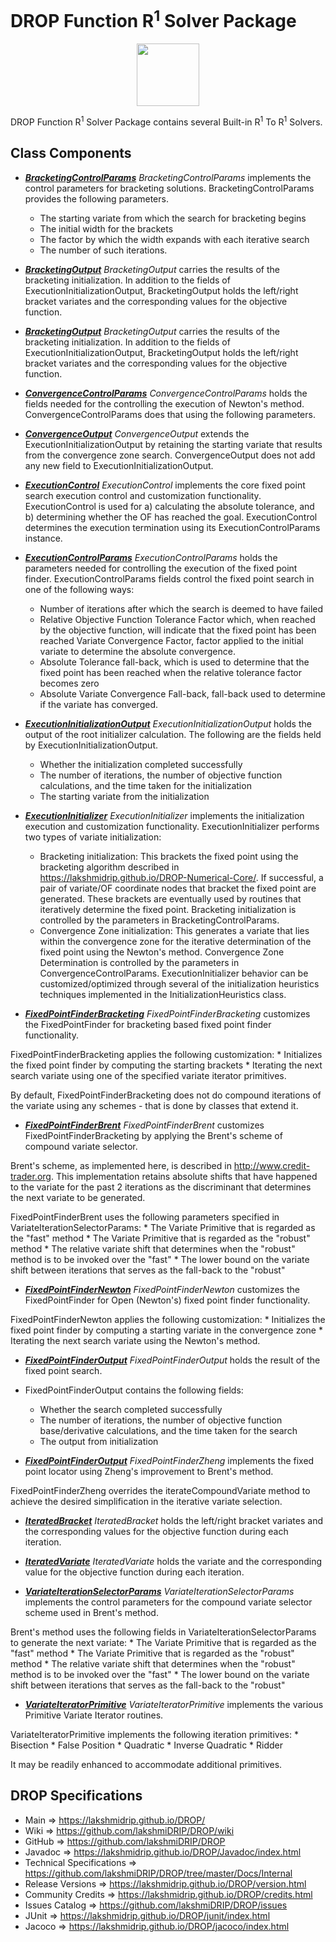 # DROP Function R<sup>1</sup> Solver Package

<p align="center"><img src="https://github.com/lakshmiDRIP/DROP/blob/master/DRIP_Logo.gif?raw=true" width="100"></p>

DROP Function R<sup>1</sup> Solver Package contains several Built-in R<sup>1</sup> To R<sup>1</sup> Solvers.

## Class Components

 * [***BracketingControlParams***](https://github.com/lakshmiDRIP/DROP/tree/master/src/main/java/org/drip/function/r1tor1solver/BracketingControlParams.java)
 <i>BracketingControlParams</i> implements the control parameters for bracketing solutions.
 BracketingControlParams provides the following parameters.
 	* The starting variate from which the search for bracketing begins
 	* The initial width for the brackets
 	* The factor by which the width expands with each iterative search
 	* The number of such iterations.

 * [***BracketingOutput***](https://github.com/lakshmiDRIP/DROP/tree/master/src/main/java/org/drip/function/r1tor1solver/BracketingOutput.java)
 <i>BracketingOutput</i> carries the results of the bracketing initialization. In addition to the fields of
 ExecutionInitializationOutput, BracketingOutput holds the left/right bracket variates and the corresponding
 values for the objective function.

 * [***BracketingOutput***](https://github.com/lakshmiDRIP/DROP/tree/master/src/main/java/org/drip/function/r1tor1solver/BracketingOutput.java)
 <i>BracketingOutput</i> carries the results of the bracketing initialization. In addition to the fields of
 ExecutionInitializationOutput, BracketingOutput holds the left/right bracket variates and the corresponding
 values for the objective function.

 * [***ConvergenceControlParams***](https://github.com/lakshmiDRIP/DROP/tree/master/src/main/java/org/drip/function/r1tor1solver/ConvergenceControlParams.java)
 <i>ConvergenceControlParams</i> holds the fields needed for the controlling the execution of Newton's
 method. ConvergenceControlParams does that using the following parameters.

 * [***ConvergenceOutput***](https://github.com/lakshmiDRIP/DROP/tree/master/src/main/java/org/drip/function/r1tor1solver/ConvergenceOutput.java)
 <i>ConvergenceOutput</i> extends the ExecutionInitializationOutput by retaining the starting variate that
 results from the convergence zone search. ConvergenceOutput does not add any new field to
 ExecutionInitializationOutput.

 * [***ExecutionControl***](https://github.com/lakshmiDRIP/DROP/tree/master/src/main/java/org/drip/function/r1tor1solver/ExecutionControl.java)
 <i>ExecutionControl</i> implements the core fixed point search execution control and customization
 functionality. ExecutionControl is used for a) calculating the absolute tolerance, and b) determining
 whether the OF has reached the goal. ExecutionControl determines the execution termination using its
 ExecutionControlParams instance.

 * [***ExecutionControlParams***](https://github.com/lakshmiDRIP/DROP/tree/master/src/main/java/org/drip/function/r1tor1solver/ExecutionControlParams.java)
 <i>ExecutionControlParams</i> holds the parameters needed for controlling the execution of the fixed point
 finder. ExecutionControlParams fields control the fixed point search in one of the following ways:
 	* Number of iterations after which the search is deemed to have failed
 	* Relative Objective Function Tolerance Factor which, when reached by the objective function, will
 		indicate that the fixed point has been reached Variate Convergence Factor, factor applied to the
 		initial variate to determine the absolute convergence.
 	* Absolute Tolerance fall-back, which is used to determine that the fixed point has been reached when the
 		relative tolerance factor becomes zero
 	* Absolute Variate Convergence Fall-back, fall-back used to determine if the variate has converged.

 * [***ExecutionInitializationOutput***](https://github.com/lakshmiDRIP/DROP/tree/master/src/main/java/org/drip/function/r1tor1solver/ExecutionInitializationOutput.java)
 <i>ExecutionInitializationOutput</i> holds the output of the root initializer calculation. The following are
 the fields held by ExecutionInitializationOutput.
 	* Whether the initialization completed successfully
 	* The number of iterations, the number of objective function calculations, and the time taken for the
 		initialization
 	* The starting variate from the initialization

 * [***ExecutionInitializer***](https://github.com/lakshmiDRIP/DROP/tree/master/src/main/java/org/drip/function/r1tor1solver/ExecutionInitializer.java)
 <i>ExecutionInitializer</i> implements the initialization execution and customization functionality.
 ExecutionInitializer performs two types of variate initialization:
 	* Bracketing initialization: This brackets the fixed point using the bracketing algorithm described in
 		https://lakshmidrip.github.io/DROP-Numerical-Core/. If successful, a pair of variate/OF coordinate
 		nodes that bracket the fixed point are generated. These brackets are eventually used by routines that
 		iteratively determine the fixed point. Bracketing initialization is controlled by the parameters in
 		BracketingControlParams.
 	* Convergence Zone initialization: This generates a variate that lies within the convergence zone for the
 		iterative determination of the fixed point using the Newton's method. Convergence Zone Determination
 		is controlled by the parameters in ConvergenceControlParams.
 ExecutionInitializer behavior can be customized/optimized through several of the initialization heuristics
 techniques implemented in the InitializationHeuristics class.

 * [***FixedPointFinderBracketing***](https://github.com/lakshmiDRIP/DROP/tree/master/src/main/java/org/drip/function/r1tor1solver/FixedPointFinderBracketing.java)
 <i>FixedPointFinderBracketing</i> customizes the FixedPointFinder for bracketing based fixed point finder
 functionality.

 FixedPointFinderBracketing applies the following customization:
 	* Initializes the fixed point finder by computing the starting brackets
 	* Iterating the next search variate using one of the specified variate iterator primitives.

 By default, FixedPointFinderBracketing does not do compound iterations of the variate using any schemes -
 	that is done by classes that extend it.

 * [***FixedPointFinderBrent***](https://github.com/lakshmiDRIP/DROP/tree/master/src/main/java/org/drip/function/r1tor1solver/FixedPointFinderBrent.java)
 <i>FixedPointFinderBrent</i> customizes FixedPointFinderBracketing by applying the Brent's scheme of
 compound variate selector.

 Brent's scheme, as implemented here, is described in http://www.credit-trader.org. This implementation
 	retains absolute shifts that have happened to the variate for the past 2 iterations as the discriminant
 	that determines the next variate to be generated.

 FixedPointFinderBrent uses the following parameters specified in VariateIterationSelectorParams:
 	* The Variate Primitive that is regarded as the "fast" method
 	* The Variate Primitive that is regarded as the "robust" method
 	* The relative variate shift that determines when the "robust" method is to be invoked over the "fast"
 	* The lower bound on the variate shift between iterations that serves as the fall-back to the "robust"

 * [***FixedPointFinderNewton***](https://github.com/lakshmiDRIP/DROP/tree/master/src/main/java/org/drip/function/r1tor1solver/FixedPointFinderNewton.java)
 <i>FixedPointFinderNewton</i> customizes the FixedPointFinder for Open (Newton's) fixed point finder
 	functionality.

 FixedPointFinderNewton applies the following customization:
 	* Initializes the fixed point finder by computing a starting variate in the convergence zone
 	* Iterating the next search variate using the Newton's method.

 * [***FixedPointFinderOutput***](https://github.com/lakshmiDRIP/DROP/tree/master/src/main/java/org/drip/function/r1tor1solver/FixedPointFinderOutput.java)
 <i>FixedPointFinderOutput</i> holds the result of the fixed point search.

 * FixedPointFinderOutput contains the following fields:
 	* Whether the search completed successfully
 	* The number of iterations, the number of objective function base/derivative calculations, and the time
 		taken for the search
 	* The output from initialization

 * [***FixedPointFinderOutput***](https://github.com/lakshmiDRIP/DROP/tree/master/src/main/java/org/drip/function/r1tor1solver/FixedPointFinderOutput.java)
 <i>FixedPointFinderZheng</i> implements the fixed point locator using Zheng's improvement to Brent's
 	method.

 FixedPointFinderZheng overrides the iterateCompoundVariate method to achieve the desired simplification in
 	the iterative variate selection.

 * [***IteratedBracket***](https://github.com/lakshmiDRIP/DROP/tree/master/src/main/java/org/drip/function/r1tor1solver/IteratedBracket.java)
 <i>IteratedBracket</i> holds the left/right bracket variates and the corresponding values for the objective
 function during each iteration.

 * [***IteratedVariate***](https://github.com/lakshmiDRIP/DROP/tree/master/src/main/java/org/drip/function/r1tor1solver/IteratedVariate.java)
 <i>IteratedVariate</i> holds the variate and the corresponding value for the objective function during each
 iteration.

 * [***VariateIterationSelectorParams***](https://github.com/lakshmiDRIP/DROP/tree/master/src/main/java/org/drip/function/r1tor1solver/VariateIterationSelectorParams.java)
 <i>VariateIterationSelectorParams</i> implements the control parameters for the compound variate selector
 scheme used in Brent's method.

 Brent's method uses the following fields in VariateIterationSelectorParams to generate the next variate:
 	* The Variate Primitive that is regarded as the "fast" method
 	* The Variate Primitive that is regarded as the "robust" method
 	* The relative variate shift that determines when the "robust" method is to be invoked over the "fast"
 	* The lower bound on the variate shift between iterations that serves as the fall-back to the "robust"

 * [***VariateIteratorPrimitive***](https://github.com/lakshmiDRIP/DROP/tree/master/src/main/java/org/drip/function/r1tor1solver/VariateIteratorPrimitive.java)
<i>VariateIteratorPrimitive</i> implements the various Primitive Variate Iterator routines.

 VariateIteratorPrimitive implements the following iteration primitives:
 	* Bisection
 	* False Position
 	* Quadratic
 	* Inverse Quadratic
 	* Ridder

 It may be readily enhanced to accommodate additional primitives.


## DROP Specifications

 * Main                     => https://lakshmidrip.github.io/DROP/
 * Wiki                     => https://github.com/lakshmiDRIP/DROP/wiki
 * GitHub                   => https://github.com/lakshmiDRIP/DROP
 * Javadoc                  => https://lakshmidrip.github.io/DROP/Javadoc/index.html
 * Technical Specifications => https://github.com/lakshmiDRIP/DROP/tree/master/Docs/Internal
 * Release Versions         => https://lakshmidrip.github.io/DROP/version.html
 * Community Credits        => https://lakshmidrip.github.io/DROP/credits.html
 * Issues Catalog           => https://github.com/lakshmiDRIP/DROP/issues
 * JUnit                    => https://lakshmidrip.github.io/DROP/junit/index.html
 * Jacoco                   => https://lakshmidrip.github.io/DROP/jacoco/index.html

